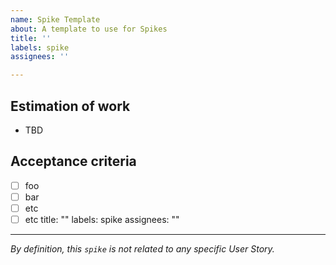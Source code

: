 ```yaml
---
name: Spike Template
about: A template to use for Spikes
title: ''
labels: spike
assignees: ''

---
```


## Estimation of work
- TBD

## Acceptance criteria
- [ ] foo
- [ ] bar
- [ ] etc
- [ ] etc
title: ""
labels: spike
assignees: ""
---

_By definition, this `spike` is not related to any specific User Story._
